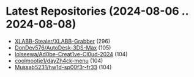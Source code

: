 # Latest Repositories (2024-08-06 .. 2024-08-08)

- [XLABB-Stealer/XLABB-Grabber](https://github.com/XLABB-Stealer/XLABB-Grabber) (296)
- [DonDev576/AutoDesk-3DS-Max](https://github.com/DonDev576/AutoDesk-3DS-Max) (105)
- [lolseewa/Ad0be-Creat1ve-Cl0ud-2024](https://github.com/lolseewa/Ad0be-Creat1ve-Cl0ud-2024) (104)
- [coolmootje1/dayZh4ck-menu](https://github.com/coolmootje1/dayZh4ck-menu) (104)
- [Mussab5231/hw1d-sp00f3r-fr33](https://github.com/Mussab5231/hw1d-sp00f3r-fr33) (104)
